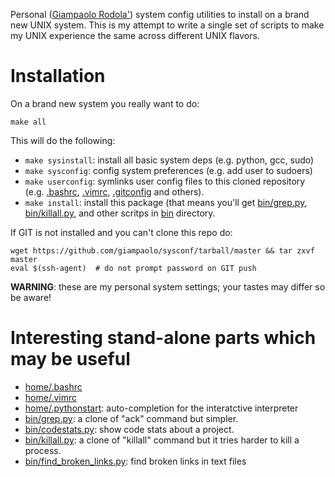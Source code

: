 Personal ([Giampaolo Rodola'](http://grodola.blogspot.com/p/about.html))
system config utilities to install on a brand new UNIX system.
This is my attempt to write a single set of scripts to make my UNIX experience
the same across different UNIX flavors.

Installation
============

On a brand new system you really want to do:

```
make all
```

This will do the following:

* `make sysinstall`: install all basic system deps (e.g. python, gcc, sudo)
* `make sysconfig`: config system preferences (e.g. add user to sudoers)
* `make userconfig`: symlinks user config files to this cloned repository  (e.g.
  [.bashrc](https://github.com/giampaolo/sysconf/blob/master/static/home/.bashrc),
  [.vimrc](https://github.com/giampaolo/sysconf/blob/master/static/home/.vimrc),
  [.gitconfig](https://github.com/giampaolo/sysconf/blob/master/static/home/.gitconfig)
  and others).
* `make install`: install this package (that means you'll get
   [bin/grep.py](https://github.com/giampaolo/sysconf/blob/master/bin/grep.py),
   [bin/killall.py](https://github.com/giampaolo/sysconf/blob/master/bin/killall.py),
   and other scritps in [bin](https://github.com/giampaolo/sysconf/blob/master/bin/) directory.

If GIT is not installed and you can't clone this repo do:

```
wget https://github.com/giampaolo/sysconf/tarball/master && tar zxvf master
eval $(ssh-agent)  # do not prompt password on GIT push
```

**WARNING**: these are my personal system settings; your tastes may differ so
be aware!

Interesting stand-alone parts which may be useful
=================================================

* [home/.bashrc](https://github.com/giampaolo/sysconf/blob/master/static/home/.bashrc)
* [home/.vimrc](https://github.com/giampaolo/sysconf/blob/master/static/home/.vimrc)
* [home/.pythonstart](https://github.com/giampaolo/sysconf/blob/master/static/home/.pythonstart): auto-completion for the interatctive interpreter
* [bin/grep.py](https://github.com/giampaolo/sysconf/blob/master/bin/grep.py):
  a clone of "ack" command but simpler.
* [bin/codestats.py](https://github.com/giampaolo/sysconf/blob/master/bin/codestats.py):
  show code stats about a project.
* [bin/killall.py](https://github.com/giampaolo/sysconf/blob/master/bin/killall.py):
  a clone of "killall" command but it tries harder to kill a process.
* [bin/find_broken_links.py](https://github.com/giampaolo/sysconf/blob/master/bin/find_broken_links.py):
  find broken links in text files

